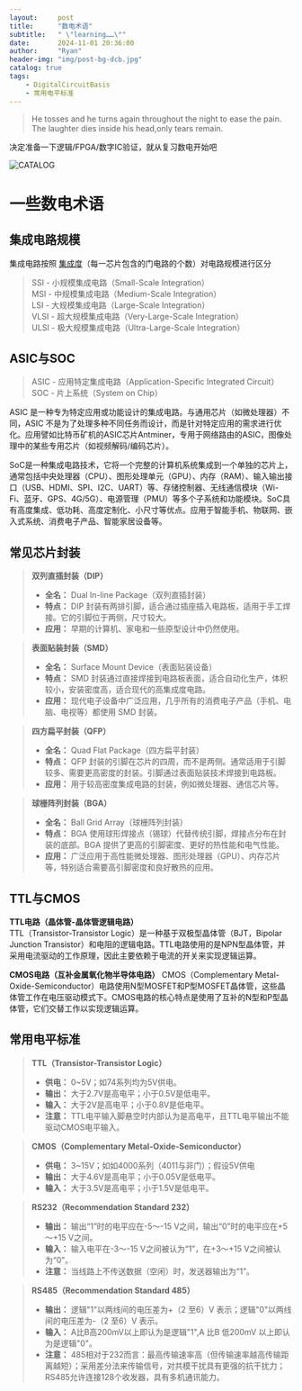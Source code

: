 ```yaml
---
layout:     post
title:      "数电术语"
subtitle:   " \"learning……\""
date:       2024-11-01 20:36:00
author:     "Ryan"
header-img: "img/post-bg-dcb.jpg"
catalog: true
tags:
    - DigitalCircuitBasis
    - 常用电平标准
---
```


> He tosses and he turns again throughout the night to ease the pain. The laughter dies inside his head,only tears remain.

决定准备一下逻辑/FPGA/数字IC验证，就从复习数电开始吧

![CATALOG](https://ryanaqu.github.io/img/inpost_dcb/dcb_catalog.png  "catalog")

# 一些数电术语
## 集成电路规模
集成电路按照 <u>集成度</u>（每一芯片包含的门电路的个数）对电路规模进行区分  
> SSI - 小规模集成电路（Small-Scale Integration）  
> MSI - 中规模集成电路（Medium-Scale Integration）  
> LSI - 大规模集成电路（Large-Scale Integration）  
> VLSI - 超大规模集成电路（Very-Large-Scale Integration）  
> ULSI - 极大规模集成电路（Ultra-Large-Scale Integration）

## ASIC与SOC
> ASIC - 应用特定集成电路（Application-Specific Integrated Circuit）    
> SOC - 片上系统（System on Chip）  

ASIC 是一种专为特定应用或功能设计的集成电路。与通用芯片（如微处理器）不同，ASIC 不是为了处理多种不同任务而设计，而是针对特定应用的需求进行优化。应用譬如比特币矿机的ASIC芯片Antminer，专用于网络路由的ASIC，图像处理中的某些专用芯片（如视频解码/编码芯片）。


SoC是一种集成电路技术，它将一个完整的计算机系统集成到一个单独的芯片上，通常包括中央处理器（CPU）、图形处理单元（GPU）、内存（RAM）、输入输出接口（USB、HDMI、SPI、I2C、UART）等、存储控制器、无线通信模块（Wi-Fi、蓝牙、GPS、4G/5G）、电源管理（PMU）等多个子系统和功能模块。SoC具有高度集成、低功耗、高度定制化、小尺寸等优点。应用于智能手机、物联网、嵌入式系统、消费电子产品、智能家居设备等。
## 常见芯片封装
> **双列直插封装（DIP）**
> * **全名：** Dual In-line Package（双列直插封装）
> * **特点：** DIP 封装有两排引脚，适合通过插座插入电路板，适用于手工焊接。它的引脚位于两侧，尺寸较大。
> * **应用：** 早期的计算机、家电和一些原型设计中仍然使用。

> **表面贴装封装（SMD）**
> * **全名：** Surface Mount Device（表面贴装设备）
> * **特点：** SMD 封装通过直接焊接到电路板表面，适合自动化生产，体积较小，安装密度高，适合现代的高集成度电路。
> * **应用：** 现代电子设备中广泛应用，几乎所有的消费电子产品（手机、电脑、电视等）都使用 SMD 封装。

> **四方扁平封装（QFP）**
> * **全名：** Quad Flat Package（四方扁平封装）
> * **特点：** QFP 封装的引脚在芯片的四周，而不是两侧。通常适用于引脚较多、需要更高密度的封装。引脚通过表面贴装技术焊接到电路板。
> * **应用：** 用于较高密度集成电路的封装，例如微处理器、通信芯片等。

> **球栅阵列封装（BGA）**
> * **全名：** Ball Grid Array（球栅阵列封装）
> * **特点：** BGA 使用球形焊接点（锡球）代替传统引脚，焊接点分布在封装的底部。BGA 提供了更高的引脚密度、更好的热性能和电气性能。
> * **应用：** 广泛应用于高性能微处理器、图形处理器（GPU）、内存芯片等，特别适合需要高引脚密度和良好散热的应用。

## TTL与CMOS
**TTL电路（晶体管-晶体管逻辑电路）**  
TTL（Transistor-Transistor Logic）是一种基于双极型晶体管（BJT，Bipolar Junction Transistor）和电阻的逻辑电路。TTL电路使用的是NPN型晶体管，并采用电流驱动的工作原理，因此主要依赖于电流的开关来实现逻辑运算。

**CMOS电路（互补金属氧化物半导体电路）**
CMOS（Complementary Metal-Oxide-Semiconductor）电路使用N型MOSFET和P型MOSFET晶体管，这些晶体管工作在电压驱动模式下。CMOS电路的核心特点是使用了互补的N型和P型晶体管，它们交替工作以实现逻辑运算。

## 常用电平标准
> **TTL（Transistor-Transistor Logic）**
> * **供电：** 0~5V；如74系列均为5V供电。
> * **输出：** 大于2.7V是高电平；小于0.5V是低电平。
> * **输入：** 大于2V是高电平；小于0.8V是低电平。
> * **注意：** TTL电平输入脚悬空时内部认为是高电平，且TTL电平输出不能驱动CMOS电平输入。

> **CMOS（Complementary Metal-Oxide-Semiconductor）**
> * **供电：** 3~15V；如如4000系列（4011与非门）；假设5V供电
> * **输出：** 大于4.6V是高电平；小于0.05V是低电平。
> * **输入：** 大于3.5V是高电平；小于1.5V是低电平。

> **RS232（Recommendation Standard 232）**
> * **输出：** 输出“1”时的电平应在-5～-15 V之间，输出“0”时的电平应在+5～+15 V之间。
> * **输入：** 输入电平在-3～-15 V之间被认为“1”，在+3～+15 V之间被认为“0”。
> * **注意：** 当线路上不传送数据（空闲）时，发送器输出为“1”。

> **RS485（Recommendation Standard 485）**
> * **输出：** 逻辑"1"以两线间的电压差为+（2 至6）V 表示；逻辑"0"以两线间的电压差为-（2 至6）V 表示。
> * **输入：** A比B高200mV以上即认为是逻辑"1",A 比B 低200mV 以上即认为是逻辑"0"。
> * **注意：** 485相对于232而言：最高传输速率高（但传输速率越高传输距离越短）；采用差分法来传输信号，对共模干扰具有更强的抗干扰力；RS485允许连接128个收发器，具有多机通讯能力。

